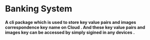 # Banking System
#### A cli package which is used to store key value pairs and images correspondence key name on Cloud . And these key value pairs and images key can be accessed by simply sigined in any devices .
